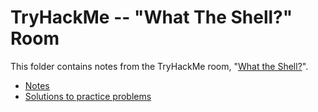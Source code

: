 # TryHackMe -- "What The Shell?" Room

This folder contains notes from the TryHackMe room, "[What the Shell?](https://tryhackme.com/room/introtoshells)".

* [Notes](what_the_shell.md)
* [Solutions to practice problems](practice.md)